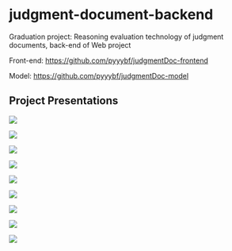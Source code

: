 # judgment-document-backend

Graduation project: Reasoning evaluation technology of judgment documents, back-end of Web project

Front-end: https://github.com/pyyybf/judgmentDoc-frontend

Model: https://github.com/pyyybf/judgmentDoc-model

## Project Presentations

![](https://pyyybf.oss-cn-shanghai.aliyuncs.com/judgmentdoc/judgmentdoc_8.png)

![](https://pyyybf.oss-cn-shanghai.aliyuncs.com/judgmentdoc/judgmentdoc_1.png)

![](https://pyyybf.oss-cn-shanghai.aliyuncs.com/judgmentdoc/judgmentdoc_2.png)

![](https://pyyybf.oss-cn-shanghai.aliyuncs.com/judgmentdoc/judgmentdoc_3.png)

![](https://pyyybf.oss-cn-shanghai.aliyuncs.com/judgmentdoc/judgmentdoc_4.png)

![](https://pyyybf.oss-cn-shanghai.aliyuncs.com/judgmentdoc/judgmentdoc_5.png)

![](https://pyyybf.oss-cn-shanghai.aliyuncs.com/judgmentdoc/judgmentdoc_6.png)

![](https://pyyybf.oss-cn-shanghai.aliyuncs.com/judgmentdoc/judgmentdoc_7.png)

![](https://pyyybf.oss-cn-shanghai.aliyuncs.com/judgmentdoc/judgmentdoc_9.png)
